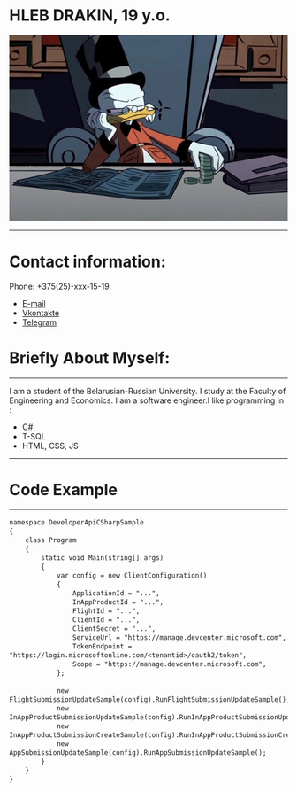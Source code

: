 # HLEB DRAKIN, 19 y.o.
![image](/ava.jpg "ava")
****
# Contact information:
Phone: +375(25)-xxx-15-19
* [E-mail](адрес "https://mail.ru/g_drakin@mail.ru") 
* [Vkontakte](адрес "https://vk.com/gdrakin")
* [Telegram](адрес "https://t.me/drknhb")

# Briefly About Myself:
-----
I am a student of the Belarusian-Russian University. I study at the Faculty of Engineering and Economics. I am a software engineer.I like programming in :
- C#
- T-SQL
- HTML, CSS, JS
 ***
# Code Example
-----


```
namespace DeveloperApiCSharpSample
{
    class Program
    {
        static void Main(string[] args)
        {
            var config = new ClientConfiguration()
            {
                ApplicationId = "...",
                InAppProductId = "...",
                FlightId = "...",
                ClientId = "...",
                ClientSecret = "...",
                ServiceUrl = "https://manage.devcenter.microsoft.com",
                TokenEndpoint = "https://login.microsoftonline.com/<tenantid>/oauth2/token",
                Scope = "https://manage.devcenter.microsoft.com",
            };

            new FlightSubmissionUpdateSample(config).RunFlightSubmissionUpdateSample();
            new InAppProductSubmissionUpdateSample(config).RunInAppProductSubmissionUpdateSample();
            new InAppProductSubmissionCreateSample(config).RunInAppProductSubmissionCreateSample();
            new AppSubmissionUpdateSample(config).RunAppSubmissionUpdateSample();
        }
    }
}

```
